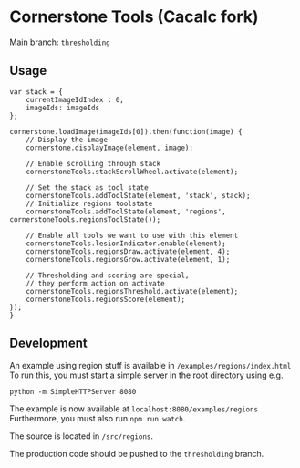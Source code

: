 # Cornerstone Tools (Cacalc fork)

Main branch: `thresholding`

## Usage
```
var stack = {
    currentImageIdIndex : 0,
    imageIds: imageIds
};

cornerstone.loadImage(imageIds[0]).then(function(image) {
    // Display the image
    cornerstone.displayImage(element, image);

    // Enable scrolling through stack
    cornerstoneTools.stackScrollWheel.activate(element);

    // Set the stack as tool state
    cornerstoneTools.addToolState(element, 'stack', stack);
    // Initialize regions toolstate
    cornerstoneTools.addToolState(element, 'regions', cornerstoneTools.regionsToolState());

    // Enable all tools we want to use with this element
    cornerstoneTools.lesionIndicator.enable(element);
    cornerstoneTools.regionsDraw.activate(element, 4);
    cornerstoneTools.regionsGrow.activate(element, 1);

    // Thresholding and scoring are special,
    // they perform action on activate
    cornerstoneTools.regionsThreshold.activate(element);
    cornerstoneTools.regionsScore(element);
});
}
```

## Development
An example using region stuff is available in `/examples/regions/index.html` To run this, you must start a simple server in the root directory using e.g.

`python -m SimpleHTTPServer 8080`

The example is now available at `localhost:8080/examples/regions`
Furthermore, you must also run `npm run watch`.

The source is located in `/src/regions`.

The production code should be pushed to the `thresholding` branch.
